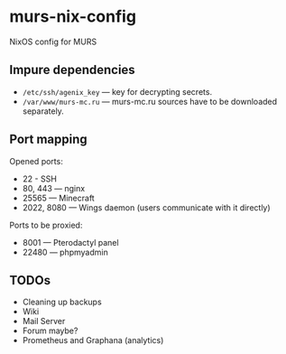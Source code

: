 # murs-nix-config
NixOS config for MURS

## Impure dependencies
* `/etc/ssh/agenix_key` — key for decrypting secrets.
* `/var/www/murs-mc.ru` — murs-mc.ru sources have to be downloaded separately.

## Port mapping
Opened ports:
* 22 - SSH
* 80, 443 — nginx
* 25565 — Minecraft
* 2022, 8080 — Wings daemon (users communicate with it directly)

Ports to be proxied:
* 8001 — Pterodactyl panel
* 22480 — phpmyadmin

## TODOs
* Cleaning up backups
* Wiki
* Mail Server
* Forum maybe?
* Prometheus and Graphana (analytics)

